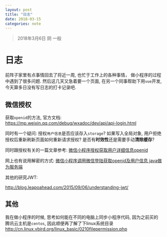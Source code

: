 ```yaml
---
layout: post
title: "日志"
date: 2018-03-15
categories: note
---
```

> 2018年3月6日 阴 一般

# 日志

前阵子家里有点事情回去了将近一周, 也忙于工作上的各种事情， 做小程序的过程中遇到了很多问题. 然后这几天又急着要一个页面, 在另一个同事帮助下用`vue`开发, 今天算多日没有写日志的打卡记录吧.

## 微信授权

获取`openid`的方法, 官方文档: <https://mp.weixin.qq.com/debug/wxadoc/dev/api/api-login.html>

同时有一个疑问: 授权`用户信息`是否应该存入`storage`? 如果写入全局对象, 用户拒绝授权后重新刷新页面如何重新请求授权? 是否有**时效性**还是需要手动**清除缓存**?

同时跟授权有关的一篇文章参考: [微信小程序授权获取用户详细信息openid](http://blog.csdn.net/qq_34827048/article/details/77990510)

网上也有说用解密的方式: [微信小程序调用微信登陆获取openid及用户信息 java做为服务端](http://blog.csdn.net/weilai_zhilu/article/details/77932630)

其他的研究JWT:

<http://blog.leapoahead.com/2015/09/06/understanding-jwt/>

## 其他

我在做小程序的时候, 思考如何能在不同的电脑上同步小程序代码, 因为之前买的腾讯云主机是`centos`, 因此顺便再了解了下linux系统目录<http://cn.linux.vbird.org/linux_basic/0210filepermission.php>